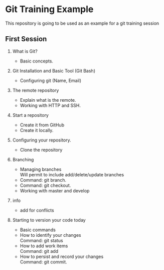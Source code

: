 # Git Training Example

This repository is going to be used as an example for a git training session

## First Session

1. What is Git?
    - Basic concepts.

2. Git Installation and Basic Tool (Git Bash)
    - Configuring git (Name, Email)

3. The remote repository
    - Explain what is the remote.
    - Working with HTTP and SSH.

4. Start a repository
    - Create it from GitHub
    - Create it locally.

5. Configuring your repository.
    - Clone the repository

6. Branching
    - Managing branches\
    Will permit to include add/delete/update branches
    - Command: git branch.
    - Command: git checkout.
    - Working with master and develop

7. info
    - add for conflicts

8. Starting to version your code today

    - Basic commands
    - How to identify your changes\
    Command: git status
    - How to add work items\
    Command: git add
    - How to persist and record your changes\
    Command: git commit.
